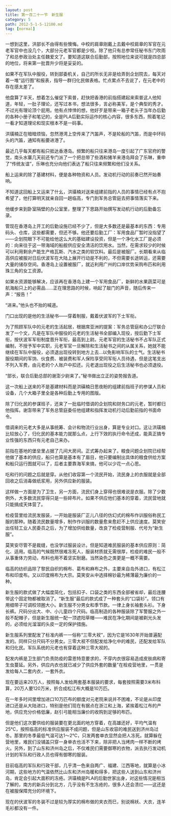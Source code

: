 ```yaml
---
layout: post
title: 第一百二十一节　新生服
category: 5
path: 2012-5-1-5-12100.md
tag: [normal]
---
```


一想到这里，洪部长不由得有些懊悔。中校的肩章刚戴上去戴中校肩章的军官在元老军官中也没几个，大部分元老军官都是少校。除了他只有总参常任秘书东门吹雨了和总参政治处主任魏爱文了。要知道这联合后勤部，按照地位来说可就是四总部的地位，将来第一批晋升少将是妥妥的。

如果不在军队中服役，转到部委机关，自己的所长无非是给弄到企划院去，每天对着一堆“运行图”和报表，指导一群归化民做表格。忙点累点不去说了，在元老中的存在感太差了。

他盘算了半天，想着怎么催促下索普，赶快把香港的前指搭建起来索普这人他知道，年轻，一肚子理论，还写过本书，想法很多，言必称美军，是个典型的秀才。不过光有理论顶个屁用。他有点悻悻的想，他好歹是带来一箱子老头子当年办后勤的各种小册子和笔记的，全是PLA后勤实际运作的核心内容，很多东西，照着笔记一看才知道理论和现实根本不是一码事。

洪璜楠正在暗暗烦恼，忽然港湾上空传来了汽笛声，不是轮船的汽笛，而是中环码头的汽笛，通知有船要进港了。

最近几乎每天都有船只抵达香港岛。频繁的船只往来港岛一度引起了广东官府的警觉，南头水寨几天前还专门派了一个把总带了些酒和猪羊来港岛拜会了乐琳，重申了“传统友谊”，乐琳也充分向他们表达了船只往来频繁和他们没关系。

船上运来的除了基建材料，便是各种物资和人员。发动机行动的前奏已然开始奏响。

不知道这回船上又运来了什幺，洪璜楠对送来组建前指的人员的事情已经有点不抱希望了，他打算明天就亲自回一趟临高，专门到军务总管庭去把事情落实下来。

他缓步来到卧室隔壁的办公室里，整理了下思路开始撰写发动机行动的后勤备忘录。

管现在香港岛上开工的后勤设施已经不少了，但是大多数还是最基本的东西：专用码头、仓库，这些都需要，但还不够。他还要后勤工厂：军用食品厂暂时没指望了――企划院眼下不可能给他这么大的基础建设投资，但是一个净化水工厂是必须的：向来往于这一带海域的船舰供应安全清洁的饮用水。当然，在需求较少的时候可以利用剩余产能生产格瓦斯、汽水之类的软饮料。最后是被服厂。长期看来从临高供应被服对日后伏波军在大陆上展开行动是不利的，不但需要长途转运，还需要大量的储存空间。香港岛上设置被服厂，就近利用广州的口岸优势采购布匹和利用珠三角的女工资源。

如果水资源能够解决，应该再在香港岛上建一个军用食品厂，新鲜的水果蔬菜可是航海船只上的必需品……正在理思路的时候，响起了敲门的声音，随后传来一声：“报告！”

“进来。”他头也不抬的喊道。

门口出现的是他的生活秘书――穿着制服，戴着伏波军的下士军衔。

为了照顾军队中的元老的生活起居，根据席亚洲的提案：军务总管庭和办公厅联合发了一个文，凡是在军队中服役的元老的生活秘书全部编入现役，授后勤下士军衔，按伏波军军衔制度晋升军衔，最高到上尉。元老军官的生活秘书不占军队正式编制，不授予军中实职，元老军官一旦解除和生活秘书之间的从属关系，她就不能继续在军队中服役，必须退出现役转到地方上去…以免影响军队的士气。生活秘书服役期间的军饷、伙食费、被装费和军人保险享受同军衔人员待遇，但是这笔支出不列入军费，由元老的个人账户中扣还。元老退出现役之后生活秘书也必须退役。

“部长，联合后勤总部的谢澎少尉来了。”秘书做出立正的姿势报告道。

这一次船上送来的不是基建材料而是洪磺楠日思夜盼的组建前指班子的参谋人员和设备，几个大箱子里全是各种后勤上专用的图版。

除了归化民的参谋班子，还来了一批临时借调的企划院和财务口的元老，暂时都归他指挥。谢澎带来了军务总管庭委任他组建和指挥发动机行动后勤前指的书面命令。

借调来的元老大多是从事统筹、会计和物流行业出身，算是专业对口。这让洪璜楠比较放心了，归化民的基本能力就那么点，上行下效的执行命令还成，能真正搞专业性强的东西只有元老自己来办。

前指在基地的堡垒里占据了几间大房间。正式筹办起来了。粮食问题企划院已经帮他做了基本的供应，船只也算是基本有了眉目，他只要编制出具体的粮食供给方案和船只运行图就可以了，后者主要靠海军来搞，他可以少花一点心思。

吃和行的问题之后就是穿。从他们收容第一个流民开始，流民身上的衣服就是全部回收之后消毒做纸浆用，另外供应新的服装。

这样做一方面是为了卫生，另一方面，流民们身上穿得也很难说是衣服。除了少数例外，大多数流民穿得只是一些碎布片。如果不供应他们基本的穿着，流民营地就只能搞成天体营了。

检疫营里给流民发服装，一开始是服装厂正儿八径的仿幻式的棉布作训服俗称民工服的那种。随着流民数量增多，制作作训服的数量愈来愈赶不上供应速度。莫笑安出任轻工业人民委员之后，为了增加供给数量，改良了检疫营制服、代号为“新生服”。

莫笑安尽管不是裁缝，也没学过服装设计。但是知道难民服装的基本供应原则：简化、适用。临高的气候既然很难冻死人，服装材质就无需很厚，检疫的难民一般不从事重体力劳动，布料也用不着坚实耐磨。当然染色之类更是一概不需要。

临高的纺织品除了黎民自织的棉布、葛布和麻布之外，主要来自岛外进口，有松江布和印度布。又以印度棉布为大宗。莫笑安从中选择棉钞最为稀薄最为廉价的一种。

新生服的款式做了大幅度简化，包括扣子、口袋之类的东西全部被省却，最后连腰带这个固定物都被取消了。“新生服”最后的款式成了一种套头的“口袋衫”。领口有用细带子可调校领圈大小。新生服不分男女和季节款。一律上身长袖套头衫。下身长裤。尺码分出大、中、小儿童四个尺码。临高制造的各种服装除了军警服之外一般不配帽子，但是新生服统一配一顶遮阳草帽――难民在净化期间是被剃光头发的，必须给光溜溜的头皮一定的保护措施。

新生服系列里配发了标准内裤一一俗称“三零大衩”，因为它是1630年开始普遍配发的。同样只分尺码不分男女。三零大衩不但配发给净化中的难民，还配发给军队和归化民。军队系统的元老也有穿着这种三零大衩的。

配发内裤是卫生部门负责防疫的雷恩特意要求的，不穿内衣很容易造成皮肤病和寄生虫蔓延。另外，供应内衣也就已减少了供应外套的数量"在栓疫营地里，一贯是发给每人二套内衣，一套外衣。

现在要运来20万人，按照每人发给两套基本服装的要求，每套按照需要3米布科算，20万人要120万米，折合成松江布大概是10万匹。

在一年多时间里增加进口10万匹布的额度对元老院来说并不困难，不论是从印度进口还是从大陆进口，特别是他们现在有据点在浙江和上海，紧挨着松江布的产地，供应充分价格低廉，赵引弓能相当廉价的收购到足够的布匹。

但是他们这次要供给的服装要在更北面的地方穿着，在高雄还好，平均气温有25℃，按照临高的标准供应服装不成问题，但是山东收容的难民送到济州岛过冬。那里的冬季最低气温可达1～2℃，只发两套单衣显然会把人冻死。就算躲在营地里，难民们没铺盖只穿一身单衣也活不下来，除非把人当烤肉一样不断的烤火。另外，到了山东和济州岛之后，不仅难民们需要御寒的衣物，派去执行发动机计划的军队和行政人员也得有御寒的服装。

目前临高的军队和行政干部，几乎清一色来自两广、福建、江西等地，就算是小冰河期，这些地方的气温依然比山东和济州岛暖和得多，把这些人送到山东和济州岛，肯定会引起大面积的冻疮。洪璜楠是PLA的后勤世家出身，对这些情况是相当了解的，南方的新兵分到北方，几乎没有不生冻疮的，很多人还会溃烂――这还是在被服保障充分的环境下。

现在的伏波军的冬装不过是较为厚实的棉布做的夹衣而巳，别说棉袄、大衣，连羊毛衫都没有一件。